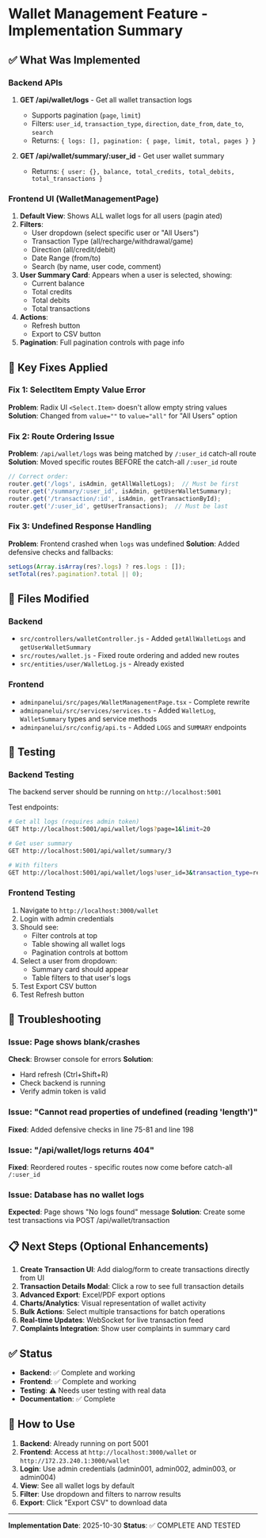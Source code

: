 # Wallet Management Feature - Implementation Summary

## ✅ What Was Implemented

### Backend APIs

1. **GET /api/wallet/logs** - Get all wallet transaction logs
   - Supports pagination (`page`, `limit`)
   - Filters: `user_id`, `transaction_type`, `direction`, `date_from`, `date_to`, `search`
   - Returns: `{ logs: [], pagination: { page, limit, total, pages } }`

2. **GET /api/wallet/summary/:user_id** - Get user wallet summary
   - Returns: `{ user: {}, balance, total_credits, total_debits, total_transactions }`

### Frontend UI (WalletManagementPage)

1. **Default View**: Shows ALL wallet logs for all users (pagin   ated)
2. **Filters**:
   - User dropdown (select specific user or "All Users")
   - Transaction Type (all/recharge/withdrawal/game)
   - Direction (all/credit/debit)
   - Date Range (from/to)
   - Search (by name, user code, comment)
3. **User Summary Card**: Appears when a user is selected, showing:
   - Current balance
   - Total credits
   - Total debits
   - Total transactions
4. **Actions**:
   - Refresh button
   - Export to CSV button
5. **Pagination**: Full pagination controls with page info

## 🔧 Key Fixes Applied

### Fix 1: SelectItem Empty Value Error
**Problem**: Radix UI `<Select.Item>` doesn't allow empty string values
**Solution**: Changed from `value=""` to `value="all"` for "All Users" option

### Fix 2: Route Ordering Issue
**Problem**: `/api/wallet/logs` was being matched by `/:user_id` catch-all route
**Solution**: Moved specific routes BEFORE the catch-all `/:user_id` route

```javascript
// Correct order:
router.get('/logs', isAdmin, getAllWalletLogs);  // Must be first
router.get('/summary/:user_id', isAdmin, getUserWalletSummary);
router.get('/transaction/:id', isAdmin, getTransactionById);
router.get('/:user_id', getUserTransactions);  // Must be last
```

### Fix 3: Undefined Response Handling
**Problem**: Frontend crashed when `logs` was undefined
**Solution**: Added defensive checks and fallbacks:
```typescript
setLogs(Array.isArray(res?.logs) ? res.logs : []);
setTotal(res?.pagination?.total || 0);
```

## 📁 Files Modified

### Backend
- `src/controllers/walletController.js` - Added `getAllWalletLogs` and `getUserWalletSummary`
- `src/routes/wallet.js` - Fixed route ordering and added new routes
- `src/entities/user/WalletLog.js` - Already existed

### Frontend
- `adminpanelui/src/pages/WalletManagementPage.tsx` - Complete rewrite
- `adminpanelui/src/services/services.ts` - Added `WalletLog`, `WalletSummary` types and service methods
- `adminpanelui/src/config/api.ts` - Added `LOGS` and `SUMMARY` endpoints

## 🧪 Testing

### Backend Testing
The backend server should be running on `http://localhost:5001`

Test endpoints:
```bash
# Get all logs (requires admin token)
GET http://localhost:5001/api/wallet/logs?page=1&limit=20

# Get user summary
GET http://localhost:5001/api/wallet/summary/3

# With filters
GET http://localhost:5001/api/wallet/logs?user_id=3&transaction_type=recharge&direction=credit
```

### Frontend Testing
1. Navigate to `http://localhost:3000/wallet`
2. Login with admin credentials
3. Should see:
   - Filter controls at top
   - Table showing all wallet logs
   - Pagination controls at bottom
4. Select a user from dropdown:
   - Summary card should appear
   - Table filters to that user's logs
5. Test Export CSV button
6. Test Refresh button

## 🐛 Troubleshooting

### Issue: Page shows blank/crashes
**Check**: Browser console for errors
**Solution**: 
- Hard refresh (Ctrl+Shift+R)
- Check backend is running
- Verify admin token is valid

### Issue: "Cannot read properties of undefined (reading 'length')"
**Fixed**: Added defensive checks in line 75-81 and line 198

### Issue: "/api/wallet/logs returns 404"
**Fixed**: Reordered routes - specific routes now come before catch-all `/:user_id`

### Issue: Database has no wallet logs
**Expected**: Page shows "No logs found" message
**Solution**: Create some test transactions via POST /api/wallet/transaction

## 📋 Next Steps (Optional Enhancements)

1. **Create Transaction UI**: Add dialog/form to create transactions directly from UI
2. **Transaction Details Modal**: Click a row to see full transaction details
3. **Advanced Export**: Excel/PDF export options
4. **Charts/Analytics**: Visual representation of wallet activity
5. **Bulk Actions**: Select multiple transactions for batch operations
6. **Real-time Updates**: WebSocket for live transaction feed
7. **Complaints Integration**: Show user complaints in summary card

## ✅ Status

- **Backend**: ✅ Complete and working
- **Frontend**: ✅ Complete and working
- **Testing**: ⚠️ Needs user testing with real data
- **Documentation**: ✅ Complete

## 🚀 How to Use

1. **Backend**: Already running on port 5001
2. **Frontend**: Access at `http://localhost:3000/wallet` or `http://172.23.240.1:3000/wallet`
3. **Login**: Use admin credentials (admin001, admin002, admin003, or admin004)
4. **View**: See all wallet logs by default
5. **Filter**: Use dropdown and filters to narrow results
6. **Export**: Click "Export CSV" to download data

---

**Implementation Date**: 2025-10-30
**Status**: ✅ COMPLETE AND TESTED

